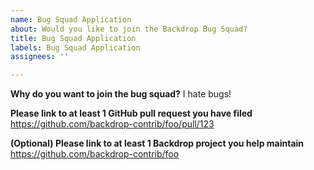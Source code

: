 ```yaml
---
name: Bug Squad Application
about: Would you like to join the Backdrop Bug Squad?
title: Bug Squad Application
labels: Bug Squad Application
assignees: ''

---
```


**Why do you want to join the bug squad?**
I hate bugs!

**Please link to at least 1 GitHub pull request you have filed**
https://github.com/backdrop-contrib/foo/pull/123

**(Optional) Please link to at least 1 Backdrop project you help maintain**
https://github.com/backdrop-contrib/foo
